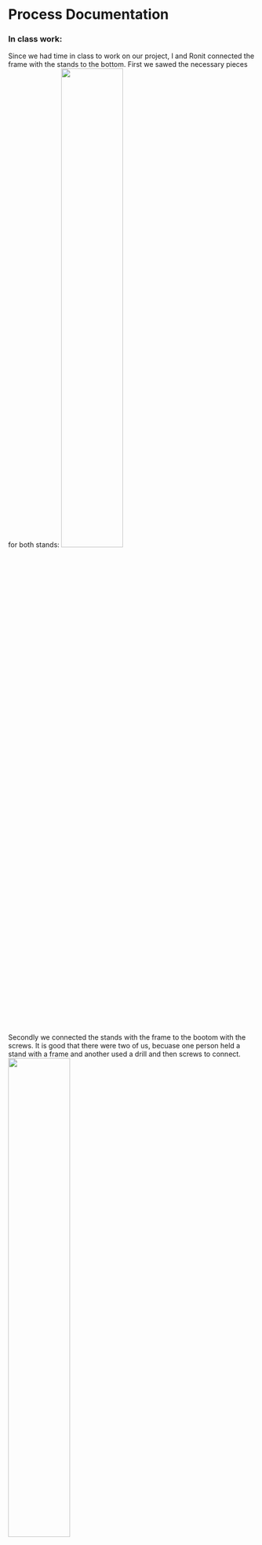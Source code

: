 # Process Documentation

### In class work:

Since we had time in class to work on our project, I and Ronit connected the frame with the stands to the bottom.
First we sawed the necessary pieces for both stands:
<img src="https://github.com/lizadat/MachineLab/assets/98390904/22649fc7-54f6-4681-ab79-731896549b5e" width="50%" height="50%">

Secondly we connected the stands with the frame to the bootom with the screws. It is good that there were two of us, becuase one person held 
a stand with a frame and another used a drill and then screws to connect.
<img src="https://github.com/lizadat/MachineLab/assets/98390904/a275ae63-10ed-456e-882e-1d81ef40c07e" width="50%" height="50%">
<img src="https://github.com/lizadat/MachineLab/assets/98390904/34dc1890-59f9-415c-bf90-c88ddbe3b8f6" width="50%" height="50%">

After connecting everything here is what we received. The conncetion seemed to be very strong.
<img src="https://github.com/lizadat/MachineLab/assets/98390904/211fe23e-46b8-43fc-96a9-3cf44daac9a4" width="50%" height="50%">

Here is an overall view, how we plan it to look like in the future.
<img src="https://github.com/lizadat/MachineLab/assets/98390904/0238786d-cdc3-4376-901c-b4b7c9db9b89" width="50%" height="50%">

Next step: to find out the right degrees values for a proper movement of the frame.
<img src="https://github.com/lizadat/MachineLab/assets/98390904/ab5cec7f-bd9b-4594-890c-be41d956cb1b" width="50%" height="50%">


Some decisions made in class:
- We will use aluminuim for our final look, so it means that I have to start working with metal.
- The motor will now be placed vertically instead.
- We will first work on the ride and then do the frame which will correspond in the size.

### Homework

I started with creating the scheme 
